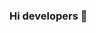 ### Hi developers 👋

<!--
**santhoshamk787/santhoshamk787** is a ✨ _special_ ✨ repository because its `README.md` (this file) appears on your GitHub profile.

Here are some ideas to get you started:

<DOCTYPE html!>
<html>
  <head>
   <title>Demo of html</title>
    </head>
    <body>
    <p> Hello santhu<p>
     <p><b> what are yo doing</b><p>
     <h1>Akash</h1>
     <h2>Akash</h2>
     <h3>Akash</h3>
     <h4>Akash</h4>
     <h5>Akash</h5>
     <h6>Akash</h6><br>
     <img src="https://img.freepik.com/free-photo/dragons-fantasy-artificial-intelligence-image_23-2150400877.jpg" alt="Dragon">
     <p><a href="https://www.youtube.com/"target="_blank">this is my profile to my yotbe channel</a></p>
     <p><a href="https://www.facebook.com/">this is my link to my face book</a></p><br>
     <a href="https://www.facebook.com/"target="_blank">
      <img src="https://encrypted-tbn0.gstatic.com/images?q=tbn:ANd9GcRMMKCFonjcGI2vneqwLAQDBybvouJCUgsdXbvoEB0GLA&s" alt="facebook ">
      <br>
     
     </body>
     </html>
     
